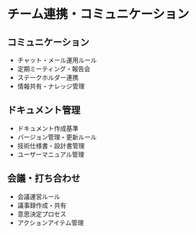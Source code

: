 # チーム連携・コミュニケーション

## コミュニケーション

- チャット・メール運用ルール
- 定期ミーティング・報告会
- ステークホルダー連携
- 情報共有・ナレッジ管理

## ドキュメント管理

- ドキュメント作成基準
- バージョン管理・更新ルール
- 技術仕様書・設計書管理
- ユーザーマニュアル管理

## 会議・打ち合わせ

- 会議運営ルール
- 議事録作成・共有
- 意思決定プロセス
- アクションアイテム管理
